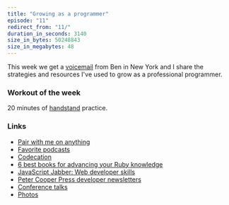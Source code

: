 ```yaml
---
title: "Growing as a programmer"
episode: "11"
redirect_from: "11/"
duration_in_seconds: 3140
size_in_bytes: 50248843
size_in_megabytes: 48
---
```


This week we get a [voicemail](http://www.healthyhacker.com/voicemail/) from Ben in New York and I share the strategies and resources I've used to grow as a professional programmer.

### Workout of the week

20 minutes of [handstand](http://youtu.be/qFHihLdj_xk) practice.

### Links

- [Pair with me on anything](https://calendly.com/chrishunt/chat)
- [Favorite podcasts](https://gist.github.com/chrishunt/3505776)
- [Codecation](http://www.healthyhacker.com/2014/09/29/codecation/)
- [6 best books for advancing your Ruby knowledge](http://blog.mediumequalsmessage.com/6-best-learning-ruby-books)
- [JavaScript Jabber: Web developer skills](http://javascriptjabber.com/118-jsj-web-developer-skills/)
- [Peter Cooper Press developer newsletters](https://cooperpress.com/)
- [Conference talks](http://www.chrishunt.co/talks)
- [Photos](http://www.chrishuntphoto.com/)
